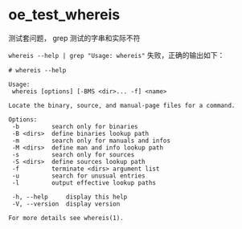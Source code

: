 # oe_test_whereis

测试套问题， grep 测试的字串和实际不符

``whereis --help | grep "Usage: whereis"`` 失败，正确的输出如下：

```
# whereis --help

Usage:
 whereis [options] [-BMS <dir>... -f] <name>

Locate the binary, source, and manual-page files for a command.

Options:
 -b         search only for binaries
 -B <dirs>  define binaries lookup path
 -m         search only for manuals and infos
 -M <dirs>  define man and info lookup path
 -s         search only for sources
 -S <dirs>  define sources lookup path
 -f         terminate <dirs> argument list
 -u         search for unusual entries
 -l         output effective lookup paths

 -h, --help     display this help
 -V, --version  display version

For more details see whereis(1).
```


